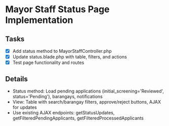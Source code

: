 # Mayor Staff Status Page Implementation

## Tasks
- [x] Add status method to MayorStaffController.php
- [x] Update status.blade.php with table, filters, and actions
- [x] Test page functionality and routes

## Details
- Status method: Load pending applications (initial_screening='Reviewed', status='Pending'), barangays, notifications
- View: Table with search/barangay filters, approve/reject buttons, AJAX for updates
- Use existing AJAX endpoints: getStatusUpdates, getFilteredPendingApplicants, getFilteredProcessedApplicants
